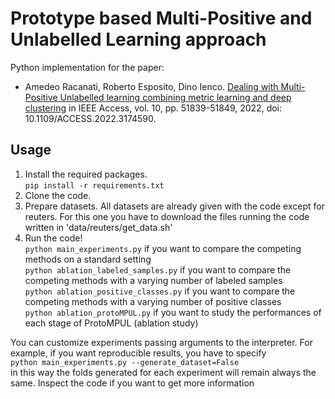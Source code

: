 # Prototype based Multi-Positive and Unlabelled Learning approach
Python implementation for the paper: 

* Amedeo Racanati, Roberto Esposito, Dino Ienco. [Dealing with Multi-Positive Unlabelled learning combining metric learning and deep clustering](https://ieeexplore.ieee.org/document/9773176) in IEEE Access, vol. 10, pp. 51839-51849, 2022, doi: 10.1109/ACCESS.2022.3174590.

## Usage
1. Install the required packages.   
`pip install -r requirements.txt`
2. Clone the code.
3. Prepare datasets. All datasets are already given with the code except for reuters. For this one you have to download the files running the code written in 'data/reuters/get_data.sh'
4. Run the code!   
`python main_experiments.py` if you want to compare the competing methods on a standard setting   
`python ablation_labeled_samples.py` if you want to compare the competing methods with a varying number of labeled samples   
`python ablation_positive_classes.py` if you want to compare the competing methods with a varying number of positive classes   
`python ablation_protoMPUL.py` if you want to study the performances of each stage of ProtoMPUL (ablation study)   

You can customize experiments passing arguments to the interpreter. For example, if you want reproducible results, you have to specify   
`python main_experiments.py --generate_dataset=False`   
in this way the folds generated for each experiment will remain always the same. Inspect the code if you want to get more information 
